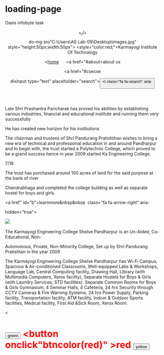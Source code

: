 # loading-page
Oasis infobyte task
<idoctype html>

<html>

<head>

<link rel="stylesheet" href="https://cdnjs.cloudflare.com/ajax/libs/font-awesome/4.7.0/css/font-

awesome.min.css">

<style>

Input[type=text]
{
width:200px;
}
li{
display:inline;
 padding:10px;
font-size:25px;
}
header
{
background-color green

padding:10px;
}
a
{
display flex

margin-top:400px;

padding-right:20px;

margin-bottom:400px; text-align:justify

font-family:"Times New Roman", Times, serif;
}
aboutus
{
text-align:justify;

nav li a:hover background-color:red;

width:30px;

border-radius:5px
}
#b
{
background-color:red;

padding:20px; font-size:20px;
}
P
{
margin-bottom:40p

nav li a
{
text-decoration:none;
}
sticky
{
position: fixed;

top: 0

width: 100%;

margin-top:300px;

display flex

margin-top:400px

6/18

</style> </head>

<body>

<header class="sticky">

<nav>

داره

do-mg sro"C:\Users\AS Lab-09\Desktop\images.jpg" style="height:50px;width:50px"></b> <style="color:red;">Karmayogi Institute Of Technology</li>

<<a href="#home">home</a></li> <a href="#about>about us</a></li>

<a href="#csecse</a></li>

dixinput type="text" placeholder="search"><button><i class="fa fa-search" aria-

</ul>

</nav> </header>

<section id="home">

<div class="a" id="k

<div>
<p>The trust Pandurang Pratishthan' is led by Shri Prashantras Paricharak, under the the most able guidance of honorable Ex-MLA of Pandharpur Late Shri Sudhakargant Paricharak, with only motto "Education For All",

Late Shri Prashantra Paricharak has proved his abilities by establishing various industries, financial and educational institute and running them very successfully

He has created new horizon for his institutions

The chairman and trustees of Shri Pandurang Pratishthan wishes to bring a new era of technical and professional education in and around Pandharpur and to begin with, the trust started a Polytechnic College, which proved to be a grand success hence in year 2009 started Ka Engineering College.

7/18

The trust has purchased around 100 acres of land for the said purpose at the bank of river

Chandrabhaga and completed the college building as well as separate hostel for boys and girls.</p>

<a href" id="b">learnmore&nbsp&nbsp&nbsp; class="fa fa-arrow-right" aria-

hidden="true"></i></a></div>

<div

<img src="C:\Users\AS Lab 09\Desktop\spp.jpg">

</div>

</section>

<section id="about">

<div>

<div class="aboutus

1 style="color:red;font-size:30px;font-style: italic;text-decoration:underline,Karmayogi Institute of Technology</h1>

<a href="n.html"><img src="aa.jpg"></a>

</div

<div>

The Karmayogi Engineering College Shelve Pandharpur is an Un-Aided, Co-Educational, Non-

Autonomous, Private, Non-Minority College, Set up by Shri Pandurang Pratishtan in the year 2009

The Karmayogi Engineering College Shelve Pandharpur has Wi-Fi Campus, Spacious & Air-conditioned Classrooms, Well-equipped Labs & Workshops, Language Lab, Central Computing facility, Drawing Hall, Library (with Multimedia Computers, Xerox facility), Separate Hostels for Boys & Girls (with Laundry Services, STD facilities). Separate Common Rooms for Boys & Girls Gymnasium, 4 Seminar Halls, 4 Cafeteria, 24 hrs Security through CCTV Cameras & Fire Warning Systems, 24 hrs Power Supply, Parking facility, Transportation facility, ATM facility, Indoor & Outdoor Sports facilities, Medical facility, First Aid &Sick Room, Xerox Room.</p>

<</div>

<section id="cs">
<h1 style="color:red;font-size:30px;font-style italic;text-decoration:underline,>Computer science and Engineering</h1>

<iframe width="560" height="315" src"https://www.youtube.com/embed/wCZOWY-OPW title="YouTube video player" frameborder"0" allow="accelerometer, autoplay: clipboard write encrypted-media: gyroscope, picture-in-picture, web-share" allowfullscreen></iframe>

<Button onclick="btncolor('green')">green</button> <button onclick"btncolor(red)" >red</button> <button onclick="btncolor('yellow)">yellow</button>

</section> <script>

function btncoloring document body style backgroundColor-bg

<</script>

</div>

</body>

</html>
